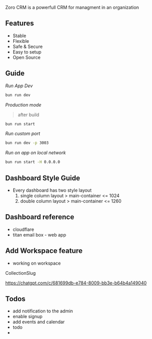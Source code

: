 Zoro CRM is a powerfull CRM for managment in an organization

## Features

- Stable
- Flexible
- Safe & Secure
- Easy to setup
- Open Source

## Guide 

*Run App Dev*

```sh
bun run dev
```

*Production mode*

> after build

```sh
bun run start
```

*Run custom port*

```sh
bun run dev -p 3003
```

*Run on app on local network*

```sh
bun run start -H 0.0.0.0
```

## Dashboard Style Guide

- Every dashboard has two style layout
  1. single column layout > main-container <= 1024
  2. double column layout > main-container <= 1260

## Dashboard reference

- cloudflare
- titan email box - web app

## Add Workspace feature

- working on workspace

CollectionSlug 

https://chatgpt.com/c/681699db-e784-8009-bb3e-b64b4a149040


## Todos

- add notification to the admin
- enable signup
- add events and calendar
- todo
- 
